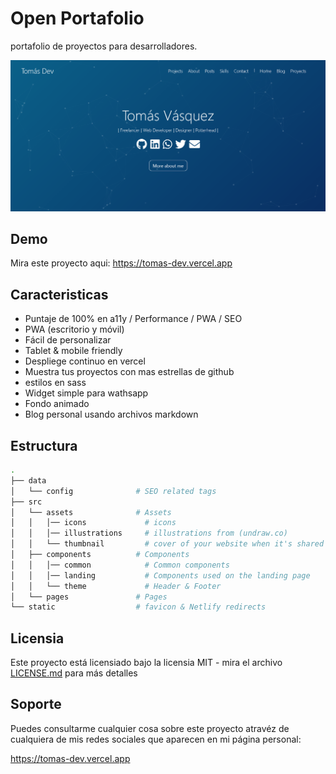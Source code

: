 # Open Portafolio

portafolio de proyectos para desarrolladores.

![](./Screenshot.png)

## Demo

Mira este proyecto aqui: https://tomas-dev.vercel.app

## Caracteristicas

- Puntaje de 100% en a11y / Performance / PWA / SEO
- PWA (escritorio y móvil)
- Fácil de personalizar
- Tablet & mobile friendly
- Despliege continuo en vercel
- Muestra tus proyectos con mas estrellas de github 
- estilos en sass
- Widget simple para wathsapp
- Fondo animado
- Blog personal usando archivos markdown

## Estructura

```bash
.
├── data
│   └── config              # SEO related tags
├── src
│   └── assets              # Assets
│   │   │── icons             # icons
│   │   │── illustrations     # illustrations from (undraw.co)
│   │   └── thumbnail         # cover of your website when it's shared to social media
│   ├── components          # Components
│   │   │── common            # Common components
│   │   │── landing           # Components used on the landing page
│   │   └── theme             # Header & Footer
│   └── pages               # Pages
└── static                  # favicon & Netlify redirects
```

## Licensia

Este proyecto está licensiado bajo la licensia MIT  - mira el archivo [LICENSE.md](LICENSE.md) para más detalles

## Soporte

Puedes consultarme cualquier cosa sobre este proyecto atravéz de cualquiera de mis redes sociales que aparecen en mi página personal:

https://tomas-dev.vercel.app

  